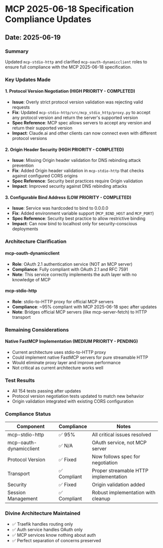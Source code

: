# MCP 2025-06-18 Specification Compliance Updates

## Date: 2025-06-19

### Summary

Updated `mcp-stdio-http` and clarified `mcp-oauth-dynamicclient` roles to ensure full compliance with the MCP 2025-06-18 specification.

### Key Updates Made

#### 1. Protocol Version Negotiation (HIGH PRIORITY - COMPLETED)
- **Issue**: Overly strict protocol version validation was rejecting valid requests
- **Fix**: Updated `mcp-stdio-http/src/mcp_stdio_http/proxy.py` to accept any protocol version and return the server's supported version
- **Spec Reference**: MCP spec allows servers to accept any version and return their supported version
- **Impact**: Claude.ai and other clients can now connect even with different protocol versions

#### 2. Origin Header Security (HIGH PRIORITY - COMPLETED)
- **Issue**: Missing Origin header validation for DNS rebinding attack prevention
- **Fix**: Added Origin header validation in `mcp-stdio-http` that checks against configured CORS origins
- **Spec Reference**: Security best practices require Origin validation
- **Impact**: Improved security against DNS rebinding attacks

#### 3. Configurable Bind Address (LOW PRIORITY - COMPLETED)
- **Issue**: Service was hardcoded to bind to 0.0.0.0
- **Fix**: Added environment variable support (`MCP_BIND_HOST` and `MCP_PORT`)
- **Spec Reference**: Security best practice to allow restrictive binding
- **Impact**: Can now bind to localhost only for security-conscious deployments

### Architecture Clarification

#### mcp-oauth-dynamicclient
- **Role**: OAuth 2.1 authentication service (NOT an MCP server)
- **Compliance**: Fully compliant with OAuth 2.1 and RFC 7591
- **Note**: This service correctly implements the auth layer with no knowledge of MCP

#### mcp-stdio-http
- **Role**: stdio-to-HTTP proxy for official MCP servers
- **Compliance**: ~95% compliant with MCP 2025-06-18 spec after updates
- **Note**: Bridges official MCP servers (like mcp-server-fetch) to HTTP transport

### Remaining Considerations

#### Native FastMCP Implementation (MEDIUM PRIORITY - PENDING)
- Current architecture uses stdio-to-HTTP proxy
- Could implement native FastMCP servers for pure streamable HTTP
- Would eliminate proxy layer and improve performance
- Not critical as current architecture works well

### Test Results
- All 154 tests passing after updates
- Protocol version negotiation tests updated to match new behavior
- Origin validation integrated with existing CORS configuration

### Compliance Status

| Component | Compliance | Notes |
|-----------|------------|-------|
| mcp-stdio-http | ✅ 95% | All critical issues resolved |
| mcp-oauth-dynamicclient | ✅ N/A | OAuth service, not MCP server |
| Protocol Version | ✅ Fixed | Now follows spec for negotiation |
| Transport | ✅ Compliant | Proper streamable HTTP implementation |
| Security | ✅ Fixed | Origin validation added |
| Session Management | ✅ Compliant | Robust implementation with cleanup |

### Divine Architecture Maintained
- ✅ Traefik handles routing only
- ✅ Auth service handles OAuth only
- ✅ MCP services know nothing about auth
- ✅ Perfect separation of concerns preserved
